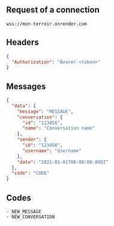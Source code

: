 ## Request of a connection

`wss://mon-terroir.onrender.com`

## Headers

```json
{
  "Authorization": "Bearer <token>"
}
```

## Messages

```json
{
  "data": {
    "message": "MESSAGE",
    "conversation": {
      "id": "123456",
      "name": "Conversation name"
    },
    "sender": {
      "id": "123456",
      "username": "Username"
    },
    "date": "2021-01-01T00:00:00.000Z"
  },
  "code": "CODE"
}
```

## Codes

    - NEW_MESSAGE
    - NEW_CONVERSATION
